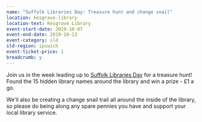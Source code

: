 ```yaml
---
name: "Suffolk Libraries Day: Treasure hunt and change snail"
location: kesgrave-library
location-text: Kesgrave Library
event-start-date: 2019-10-07
event-end-date: 2019-10-13
event-category: sld
sld-region: ipswich
event-ticket-price: 1
breadcrumb: y
---
```


Join us in the week leading up to [Suffolk Libraries Day](/suffolk-libraries-day/) for a treasure hunt! Found the 15 hidden library names around the library and win a prize - £1 a go.

We'll also be creating a change snail trail all around the inside of the library, so please do being along any spare pennies you have and support your local library service.
